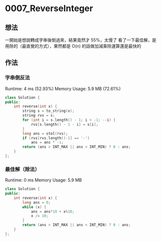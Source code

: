 # 0007_ReverseInteger
## 想法
一開始是想說轉成字串後倒過來，結果竟然才 55%，太慢了
看了一下最佳解，是用除的（最直覺的方式），果然都是 O(n) 的話做加減乘除運算還是最快的

## 作法
### 字串倒反法
Runtime: 4 ms (52.93%)
Memory Usage: 5.9 MB (72.61%)
```C++
class Solution {
public:
    int reverse(int x) {
        string s = to_string(x);
        string rvs = s;
        for (int i = s.length() - 1; i > -1; --i) {
            rvs[s.length() - 1 - i] = s[i];
        }   
        long ans = stol(rvs);
        if (rvs[rvs.length()-1] == '-')
            ans = ans * -1;
        return (ans > INT_MAX || ans < INT_MIN) ? 0 : ans;
    }
};
```
### 最佳解（除法）
Runtime: 0 ms
Memory Usage: 5.9 MB
```C++
class Solution {
public:
    int reverse(int x) {
        long ans = 0;
        while (x) {
            ans = ans*10 + x%10;
            x /= 10;
        }
        return (ans > INT_MAX || ans < INT_MIN) ? 0 : ans;
    }
};
```